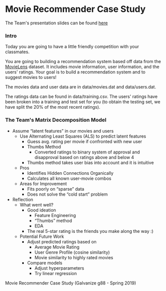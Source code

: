 # Movie Recommender Case Study

The Team's presentation slides can be found [here](https://docs.google.com/presentation/d/1qLeFmX4WpmIp0jjdLYf1quI9ddmVFXcTK2hRC8i4BQU/edit?usp=sharing)

### Intro 
Today you are going to have a little friendly competition with your classmates.

You are going to building a recommendation system based off data from the [MovieLens](https://grouplens.org/datasets/movielens/) dataset. It includes movie information, user information, and the users' ratings. Your goal is to build a recommendation system and to suggest movies to users!

The movies data and user data are in data/movies.dat and data/users.dat.

The ratings data can be found in data/training.csv. The users' ratings have been broken into a training and test set for you (to obtain the testing set, we have split the 20% of the most recent ratings).

### The Team's Matrix Decomposition Model
- Assume “latent features” in our movies and users
  - Use Alternating Least Squares (ALS) to predict latent features
    - Guess avg. rating per movie if confronted with new user
    - Thumbs Method
      - Converted ratings to binary system of approval and disapproval based on ratings above and below 4
    - Thumbs method takes user bias into account and it is intuitive
  - Pros
    - Identifies Hidden Connections Organically
    - Calculates all known user-movie combos
  - Areas for Improvement
    - Fits poorly on “sparse” data
    - Does not solve the “cold start” problem
- Reflection
  - What went well?
    - Good ideation
      - Feature Engineering
      - “Thumbs” method
      - EDA
    - The real 5-star rating is the friends you make along the way :)
  - Potential Future Work
    - Adjust predicted ratings based on
      - Average Movie Rating
      - User Genre Profile (cosine similarity)
      - Movie similarity to highly rated movies
    - Compare models
      - Adjust hyperparameters
      - Try linear regression



Movie Recommender Case Study (Galvanize g88 - Spring 2019)
